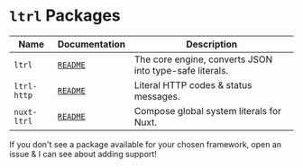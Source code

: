 # `ltrl` Packages

| Name        | Documentation                             | Description                                             |
| ----------- | ----------------------------------------- | ------------------------------------------------------- |
| `ltrl`      | [`README`](/packages/ltrl/README.md)      | The core engine, converts JSON into type-safe literals. |
| `ltrl-http` | [`README`](/packages/ltrl-http/README.md) | Literal HTTP codes & status messages.                   |
| `nuxt-ltrl` | [`README`](/packages/nuxt-ltrl/README.md) | Compose global system literals for Nuxt.                |

If you don't see a package available for your chosen framework, open an issue & I can see about adding support!
